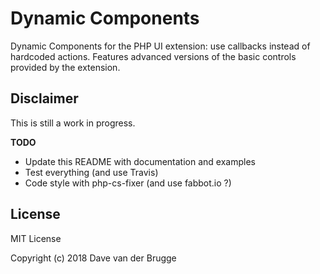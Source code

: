 # Dynamic Components

Dynamic Components for the PHP UI extension: use callbacks instead of hardcoded actions.
Features advanced versions of the basic controls provided by the extension.

## Disclaimer

This is still a work in progress.

**TODO**
* Update this README with documentation and examples
* Test everything (and use Travis)
* Code style with php-cs-fixer (and use fabbot.io ?)

## License
MIT License

Copyright (c) 2018 Dave van der Brugge
